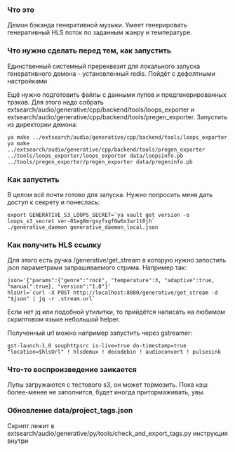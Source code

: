 ### Что это
Демон бэкэнда генеративной музыки. Умеет генерировать генеративный HLS поток по заданным жанру и температуре.

### Что нужно сделать перед тем, как запустить 

Единственный системный пререквезит для локального запуска генеративного демона - установленный redis.
Пойдёт с дефолтными настройками

Ещё нужно подготовить файлы с данными лупов и предгенерированных трэков.
Для этого надо собрать extsearch/audio/generative/cpp/backend/tools/loops_exporter
и extsearch/audio/generative/cpp/backend/tools/pregen_exporter.
Запустить из директории демона:

    ya make ../extsearch/audio/generative/cpp/backend/tools/loops_exporter
    ya make ../extsearch/audio/generative/cpp/backend/tools/pregen_exporter
    ../tools/loops_exporter/loops_exporter data/loopsinfo.pb
    ../tools/pregen_exporter/pregen_exporter data/pregeninfo.pb

### Как запустить
 
В целом всё почти готово для запуска. Нужно попросить меня дать доступ к секрету и понеслась:  

    export GENERATIVE_S3_LOOPS_SECRET=`ya vault get version -o loops_s3_secret ver-01eg8mrgsyfsgf6w6x3ar1t0jh`
    ./generative_daemon generative_daemon_local.json  

### Как получить HLS ссылку

Для этого есть ручка /generative/get_stream в которую нужно запостить json параметрами запрашиваемого стрима.
Например так:

    json='{"params":{"genre":"rock", "temperature":3, "adaptive":true, "manual":true}, "version":"1.0"}'
    hlsUrl=`curl -X POST http://localhost:8080/generative/get_stream -d "$json" | jq -r .stream.url` 

Если нет jq или подобной утилитки, то прийдётся написать на любимом скриптовом языке небольшой helper.

Полученный url можно например запустить через gstreamer:

    gst-launch-1.0 souphttpsrc is-live=true do-timestamp=true "location=$hlsUrl" ! hlsdemux ! decodebin ! audioconvert ! pulsesink

### Что-то воспроизведение заикается

Лупы загружаются с тестового s3, он может тормозить. Пока кэш более-менее не заполнится, будет иногда притормаживать, увы.


### Обновление data/project_tags.json 

Скрипт лежит в extsearch/audio/generative/py/tools/check_and_export_tags.py инструкция внутри
